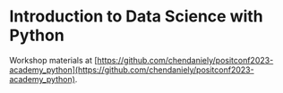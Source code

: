 Introduction to Data Science with Python
================

Workshop materials at [https://github.com/chendaniely/positconf2023-academy_python](https://github.com/chendaniely/positconf2023-academy_python).
